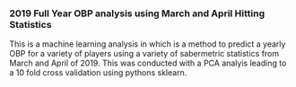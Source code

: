 ### 2019 Full Year OBP analysis using March and April Hitting Statistics
This is a machine learning analysis in which is a method to predict a yearly OBP for a variety of players using a variety of sabermetric statistics from March and April of 2019.
This was conducted with a PCA analyis leading to a 10 fold cross validation using pythons sklearn.
